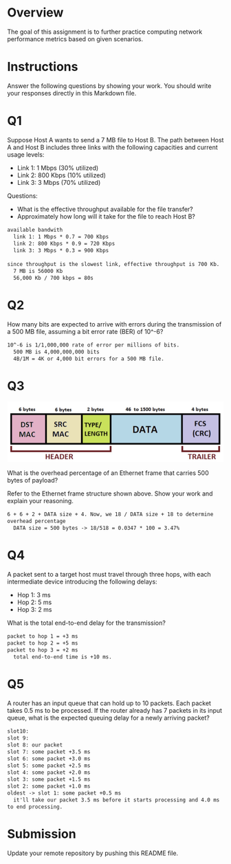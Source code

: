 # Overview 

The goal of this assignment is to further practice computing network performance metrics based on given scenarios.

# Instructions

Answer the following questions by showing your work. You should write your responses directly in this Markdown file.

# Q1

Suppose Host A wants to send a 7 MB file to Host B. The path between Host A and Host B includes three links with the following capacities and current usage levels:

* Link 1: 1 Mbps (30% utilized)
* Link 2: 800 Kbps (10% utilized)
* Link 3: 3 Mbps (70% utilized)

Questions:

* What is the effective throughput available for the file transfer?
* Approximately how long will it take for the file to reach Host B?

```
available bandwith
  link 1: 1 Mbps * 0.7 = 700 Kbps
  link 2: 800 Kbps * 0.9 = 720 Kbps
  link 3: 3 Mbps * 0.3 = 900 Kbps

since throughput is the slowest link, effective throughput is 700 Kb.
  7 MB is 56000 Kb
  56,000 Kb / 700 kbps = 80s
```

# Q2

How many bits are expected to arrive with errors during the transmission of a 500 MB file, assuming a bit error rate (BER) of 10^-6?

```
10^-6 is 1/1,000,000 rate of error per millions of bits.
  500 MB is 4,000,000,000 bits
  4B/1M = 4K or 4,000 bit errors for a 500 MB file.
```

# Q3

![pic1.png](pics/pic1.png)

What is the overhead percentage of an Ethernet frame that carries 500 bytes of payload?

Refer to the Ethernet frame structure shown above. Show your work and explain your reasoning.

```
6 + 6 + 2 + DATA size + 4. Now, we 18 / DATA size + 18 to determine overhead percentage
  DATA size = 500 bytes -> 18/518 = 0.0347 * 100 = 3.47%
```

# Q4

A packet sent to a target host must travel through three hops, with each intermediate device introducing the following delays:

* Hop 1: 3 ms
* Hop 2: 5 ms
* Hop 3: 2 ms

What is the total end-to-end delay for the transmission?

```
packet to hop 1 = +3 ms
packet to hop 2 = +5 ms
packet to hop 3 = +2 ms
  total end-to-end time is +10 ms.
```

# Q5

A router has an input queue that can hold up to 10 packets. Each packet takes 0.5 ms to be processed. If the router already has 7 packets in its input queue, what is the expected queuing delay for a newly arriving packet?

```
slot10:
slot 9:
slot 8: our packet
slot 7: some packet +3.5 ms
slot 6: some packet +3.0 ms
slot 5: some packet +2.5 ms
slot 4: some packet +2.0 ms
slot 3: some packet +1.5 ms
slot 2: some packet +1.0 ms
oldest -> slot 1: some packet +0.5 ms
  it'll take our packet 3.5 ms before it starts processing and 4.0 ms to end processing.
```

# Submission

Update your remote repository by pushing this README file. 
